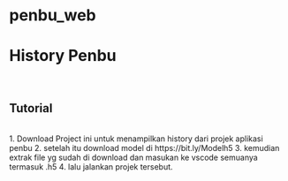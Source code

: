 # penbu_web
<h1>History Penbu</h1><br>
<h2>Tutorial</h2><br>
1. Download Project ini untuk menampilkan history dari projek aplikasi penbu
2. setelah itu download model di https://bit.ly/Modelh5
3. kemudian extrak file yg sudah di download dan masukan ke vscode semuanya termasuk .h5
4. lalu jalankan projek tersebut.
